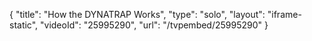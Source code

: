 {
    "title": "How the DYNATRAP Works",
    "type": "solo",
    "layout": "iframe-static",
    "videoId": "25995290",
    "url": "\/tvpembed\/25995290"
}